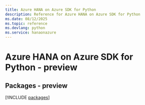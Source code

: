 ```yaml
---
title: Azure HANA on Azure SDK for Python
description: Reference for Azure HANA on Azure SDK for Python
ms.date: 08/12/2025
ms.topic: reference
ms.devlang: python
ms.service: hanaonazure
---
```

# Azure HANA on Azure SDK for Python - preview
## Packages - preview
[!INCLUDE [packages](hana-on-azure-index.md)]